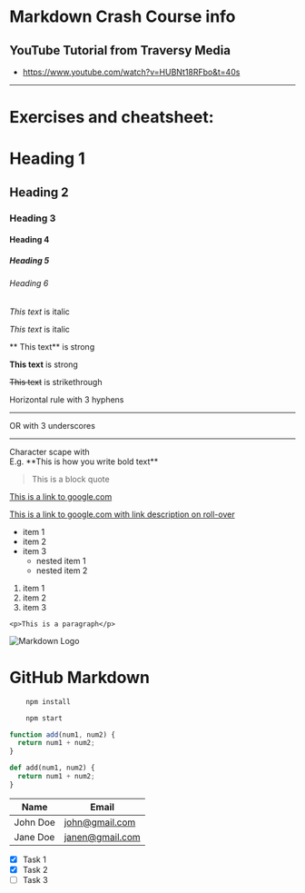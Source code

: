 # Markdown Crash Course info

## YouTube Tutorial from Traversy Media

- https://www.youtube.com/watch?v=HUBNt18RFbo&t=40s

---

# Exercises and cheatsheet:

<!-- Headings -->

# Heading 1

## Heading 2

### Heading 3

#### Heading 4

##### Heading 5

###### Heading 6

<!-- Italics -->

_This text_ is italic

_This text_ is italic

<!-- Strong -->

** This text** is strong

**This text** is strong

<!-- Strikethrough -->

~~This text~~ is strikethrough

<!-- Horizontal Rule -->

Horizontal rule with 3 hyphens

---

OR with 3 underscores

---

<!-- Character scape -->

Character scape with \
E.g. \*\*This is how you write bold text\*\*

<!-- Blockquote -->

> This is a block quote

<!-- Links -->

[This is a link to google.com](www.google.com)

[This is a link to google.com with link description on roll-over](www.google.com "www.google.com")

<!-- UL -->

- item 1
- item 2
- item 3
  - nested item 1
  - nested item 2

<!-- OL -->

1. item 1
1. item 2
1. item 3

<!-- Inline Code Block -->

`<p>This is a paragraph</p>`

<!-- Images -->

![Markdown Logo](https://markdown-here.com/img/icon256.png)

<!-- Github Markdown -->

# GitHub Markdown

<!-- Code Blocks -->

```bash
    npm install

    npm start
```

```javascript
function add(num1, num2) {
  return num1 + num2;
}
```

```python
def add(num1, num2) {
  return num1 + num2;
}
```

<!-- Table -->

| Name     | Email           |
| -------- | --------------- |
| John Doe | john@gmail.com  |
| Jane Doe | janen@gmail.com |

<!-- Task list -->

- [x] Task 1
- [x] Task 2
- [ ] Task 3
